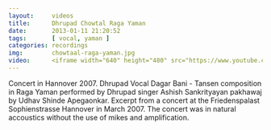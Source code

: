 ```yaml
---
layout:     videos
title:      Dhrupad Chowtal Raga Yaman
date:       2013-01-11 21:20:52
tags:       [ vocal, yaman ]
categories: recordings
img:        chowtaal-raga-yaman.jpg
video:      <iframe width="640" height="480" src="https://www.youtube.com/embed/may0R89gojw" frameborder="0" allowfullscreen></iframe>
---
```

Concert in Hannover 2007. Dhrupad Vocal Dagar Bani - Tansen composition in Raga Yaman performed by Dhrupad singer Ashish Sankrityayan pakhawaj by Udhav Shinde Apegaonkar. Excerpt from a concert at the Friedenspalast Sophienstrasse Hannover in March 2007. The concert was in natural accoustics without the use of mikes and amplification.
